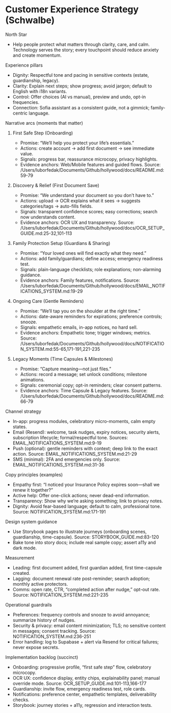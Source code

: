 # Customer Experience Strategy (Schwalbe)

North Star
- Help people protect what matters through clarity, care, and calm. Technology serves the story; every touchpoint should reduce anxiety and create momentum.

Experience pillars
- Dignity: Respectful tone and pacing in sensitive contexts (estate, guardianship, legacy).
- Clarity: Explain next steps; show progress; avoid jargon; default to English with i18n variants.
- Control: Offer choices (AI vs manual), preview and undo, opt-in frequencies.
- Connection: Sofia assistant as a consistent guide, not a gimmick; family-centric language.

Narrative arcs (moments that matter)
1) First Safe Step (Onboarding)
   - Promise: “We’ll help you protect your life’s essentials.”
   - Actions: create account → add first document → see immediate value.
   - Signals: progress bar, reassurance microcopy, privacy highlights.
   - Evidence anchors: Web/Mobile features and guided flows. Source: /Users/luborfedak/Documents/Github/hollywood/docs/README.md:59-79

2) Discovery & Relief (First Document Save)
   - Promise: “We understand your document so you don’t have to.”
   - Actions: upload → OCR explains what it sees → suggests categories/tags → auto-fills fields.
   - Signals: transparent confidence scores; easy corrections; search now understands content.
   - Evidence anchors: OCR UX and transparency. Source: /Users/luborfedak/Documents/Github/hollywood/docs/OCR_SETUP_GUIDE.md:25-32,101-113

3) Family Protection Setup (Guardians & Sharing)
   - Promise: “Your loved ones will find exactly what they need.”
   - Actions: add family/guardians; define access; emergency readiness test.
   - Signals: plain-language checklists; role explanations; non-alarming guidance.
   - Evidence anchors: Family features, notifications. Source: /Users/luborfedak/Documents/Github/hollywood/docs/EMAIL_NOTIFICATIONS_SYSTEM.md:19-29

4) Ongoing Care (Gentle Reminders)
   - Promise: “We’ll tap you on the shoulder at the right time.”
   - Actions: date-aware reminders for expirations; preference controls; snooze.
   - Signals: empathetic emails, in-app notices, no hard sell.
   - Evidence anchors: Empathetic tone; trigger windows; metrics. Source: /Users/luborfedak/Documents/Github/hollywood/docs/NOTIFICATION_SYSTEM.md:55-65,171-191,221-235

5) Legacy Moments (Time Capsules & Milestones)
   - Promise: “Capture meaning—not just files.”
   - Actions: record a message; set unlock conditions; milestone animations.
   - Signals: ceremonial copy; opt-in reminders; clear consent patterns.
   - Evidence anchors: Time Capsule & Legacy features. Source: /Users/luborfedak/Documents/Github/hollywood/docs/README.md:66-79

Channel strategy
- In-app: progress modules, celebratory micro-moments, calm empty states.
- Email (Resend): welcome, task nudges, expiry notices, security alerts, subscription lifecycle; formal/respectful tone. Sources: EMAIL_NOTIFICATIONS_SYSTEM.md:9-19
- Push (optional): gentle reminders with context; deep link to the exact action. Source: EMAIL_NOTIFICATIONS_SYSTEM.md:21-29
- SMS (minimal): 2FA and emergencies only. Source: EMAIL_NOTIFICATIONS_SYSTEM.md:31-36

Copy principles (examples)
- Empathy first: “I noticed your Insurance Policy expires soon—shall we renew it together?”
- Active help: Offer one-click actions; never dead-end information.
- Transparency: Show why we’re asking something; link to privacy notes.
- Dignity: Avoid fear-based language; default to calm, professional tone. Source: NOTIFICATION_SYSTEM.md:171-191

Design system guidance
- Use Storybook pages to illustrate journeys (onboarding scenes, guardianship, time-capsule). Source: STORYBOOK_GUIDE.md:83-120
- Bake tone into story docs; include real sample copy; assert a11y and dark mode.

Measurement
- Leading: first document added, first guardian added, first time-capsule created.
- Lagging: document renewal rate post-reminder; search adoption; monthly active protectors.
- Comms: open rate, CTR, “completed action after nudge,” opt-out rate. Source: NOTIFICATION_SYSTEM.md:221-235

Operational guardrails
- Preferences: frequency controls and snooze to avoid annoyance; summarize history of nudges.
- Security & privacy: email content minimization; TLS; no sensitive content in messages; consent tracking. Source: NOTIFICATION_SYSTEM.md:236-251
- Error handling: log to Supabase + alert via Resend for critical failures; never expose secrets.

Implementation backlog (succinct)
- Onboarding: progressive profile, “first safe step” flow, celebratory microcopy.
- OCR UX: confidence display, entity chips, explainability panel; manual override mode. Source: OCR_SETUP_GUIDE.md:101-113,166-177
- Guardianship: invite flow, emergency readiness test, role cards.
- Notifications: preference center, empathetic templates, deliverability checks.
- Storybook: journey stories + a11y, regression and interaction tests.

